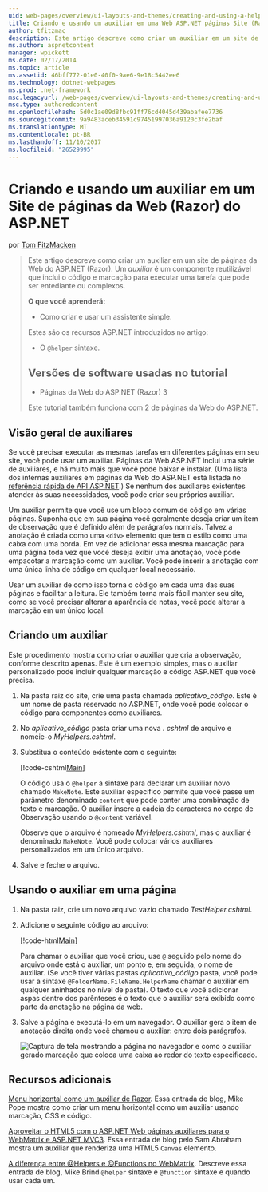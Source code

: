 ```yaml
---
uid: web-pages/overview/ui-layouts-and-themes/creating-and-using-a-helper-in-an-aspnet-web-pages-site
title: Criando e usando um auxiliar em uma Web ASP.NET páginas Site (Razor) | Microsoft Docs
author: tfitzmac
description: Este artigo descreve como criar um auxiliar em um site de páginas da Web do ASP.NET (Razor). Um auxiliar é um componente reutilizável que inclui o código e a marcação para o desempenho...
ms.author: aspnetcontent
manager: wpickett
ms.date: 02/17/2014
ms.topic: article
ms.assetid: 46bff772-01e0-40f0-9ae6-9e18c5442ee6
ms.technology: dotnet-webpages
ms.prod: .net-framework
msc.legacyurl: /web-pages/overview/ui-layouts-and-themes/creating-and-using-a-helper-in-an-aspnet-web-pages-site
msc.type: authoredcontent
ms.openlocfilehash: 5d0c1ae09d8fbc91ff76cd4045d439abafee7736
ms.sourcegitcommit: 9a9483aceb34591c97451997036a9120c3fe2baf
ms.translationtype: MT
ms.contentlocale: pt-BR
ms.lasthandoff: 11/10/2017
ms.locfileid: "26529995"
---
```

<a name="creating-and-using-a-helper-in-an-aspnet-web-pages-razor-site"></a>Criando e usando um auxiliar em um Site de páginas da Web (Razor) do ASP.NET
====================
por [Tom FitzMacken](https://github.com/tfitzmac)

> Este artigo descreve como criar um auxiliar em um site de páginas da Web do ASP.NET (Razor). Um *auxiliar* é um componente reutilizável que inclui o código e marcação para executar uma tarefa que pode ser entediante ou complexos.
> 
> **O que você aprenderá:** 
> 
> - Como criar e usar um assistente simple.
> 
> Estes são os recursos ASP.NET introduzidos no artigo:
> 
> - O `@helper` sintaxe.
>   
> 
> ## <a name="software-versions-used-in-the-tutorial"></a>Versões de software usadas no tutorial
> 
> 
> - Páginas da Web do ASP.NET (Razor) 3
>   
> 
> Este tutorial também funciona com 2 de páginas da Web do ASP.NET.


## <a name="overview-of-helpers"></a>Visão geral de auxiliares

Se você precisar executar as mesmas tarefas em diferentes páginas em seu site, você pode usar um auxiliar. Páginas da Web ASP.NET inclui uma série de auxiliares, e há muito mais que você pode baixar e instalar. (Uma lista dos internas auxiliares em páginas da Web do ASP.NET está listada no [referência rápida de API ASP.NET](https://go.microsoft.com/fwlink/?LinkId=202907).) Se nenhum dos auxiliares existentes atender às suas necessidades, você pode criar seu próprios auxiliar.

Um auxiliar permite que você use um bloco comum de código em várias páginas. Suponha que em sua página você geralmente deseja criar um item de observação que é definido além de parágrafos normais. Talvez a anotação é criada como uma `<div>` elemento que tem o estilo como uma caixa com uma borda. Em vez de adicionar essa mesma marcação para uma página toda vez que você deseja exibir uma anotação, você pode empacotar a marcação como um auxiliar. Você pode inserir a anotação com uma única linha de código em qualquer local necessário.

Usar um auxiliar de como isso torna o código em cada uma das suas páginas e facilitar a leitura. Ele também torna mais fácil manter seu site, como se você precisar alterar a aparência de notas, você pode alterar a marcação em um único local.

## <a name="creating-a-helper"></a>Criando um auxiliar

Este procedimento mostra como criar o auxiliar que cria a observação, conforme descrito apenas. Este é um exemplo simples, mas o auxiliar personalizado pode incluir qualquer marcação e código ASP.NET que você precisa.

1. Na pasta raiz do site, crie uma pasta chamada *aplicativo\_código*. Este é um nome de pasta reservado no ASP.NET, onde você pode colocar o código para componentes como auxiliares.
2. No *aplicativo\_código* pasta criar uma nova *. cshtml* de arquivo e nomeie-o *MyHelpers.cshtml*.
3. Substitua o conteúdo existente com o seguinte:

    [!code-cshtml[Main](creating-and-using-a-helper-in-an-aspnet-web-pages-site/samples/sample1.cshtml)]

    O código usa o `@helper` a sintaxe para declarar um auxiliar novo chamado `MakeNote`. Este auxiliar específico permite que você passe um parâmetro denominado `content` que pode conter uma combinação de texto e marcação. O auxiliar insere a cadeia de caracteres no corpo de Observação usando o `@content` variável.

    Observe que o arquivo é nomeado *MyHelpers.cshtml*, mas o auxiliar é denominado `MakeNote`. Você pode colocar vários auxiliares personalizados em um único arquivo.
4. Salve e feche o arquivo.

## <a name="using-the-helper-in-a-page"></a>Usando o auxiliar em uma página

1. Na pasta raiz, crie um novo arquivo vazio chamado *TestHelper.cshtml*.
2. Adicione o seguinte código ao arquivo:

    [!code-html[Main](creating-and-using-a-helper-in-an-aspnet-web-pages-site/samples/sample2.html)]

    Para chamar o auxiliar que você criou, use `@` seguido pelo nome do arquivo onde está o auxiliar, um ponto e, em seguida, o nome de auxiliar. (Se você tiver várias pastas *aplicativo\_código* pasta, você pode usar a sintaxe `@FolderName.FileName.HelperName` chamar o auxiliar em qualquer aninhados no nível de pasta). O texto que você adicionar aspas dentro dos parênteses é o texto que o auxiliar será exibido como parte da anotação na página da web.
3. Salve a página e executá-lo em um navegador. O auxiliar gera o item de anotação direita onde você chamou o auxiliar: entre dois parágrafos.

    ![Captura de tela mostrando a página no navegador e como o auxiliar gerado marcação que coloca uma caixa ao redor do texto especificado.](creating-and-using-a-helper-in-an-aspnet-web-pages-site/_static/image1.jpg)

## <a name="additional-resources"></a>Recursos adicionais


[Menu horizontal como um auxiliar de Razor](http://mikepope.com/blog/DisplayBlog.aspx?permalink=2341). Essa entrada de blog, Mike Pope mostra como criar um menu horizontal como um auxiliar usando marcação, CSS e código.

[Aproveitar o HTML5 com o ASP.NET Web páginas auxiliares para o WebMatrix e ASP.NET MVC3](http://geekswithblogs.net/wildturtle/archive/2010/11/08/html5-in-asp.net-web-pages-helpers-for-webmatrix-and_aspnet_mvc3.aspx). Essa entrada de blog pelo Sam Abraham mostra um auxiliar que renderiza uma HTML5 `Canvas` elemento.

[A diferença entre @Helpers e @Functions no WebMatrix](http://www.mikesdotnetting.com/Article/173/The-Difference-Between-@Helpers-and-@Functions-In-WebMatrix). Descreve essa entrada de blog, Mike Brind `@helper` sintaxe e `@function` sintaxe e quando usar cada um.
